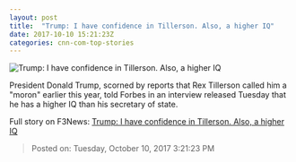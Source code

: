 ```yaml
---
layout: post
title:  "Trump: I have confidence in Tillerson. Also, a higher IQ"
date: 2017-10-10 15:21:23Z
categories: cnn-com-top-stories
---
```


![Trump: I have confidence in Tillerson. Also, a higher IQ](http://i2.cdn.cnn.com/cnnnext/dam/assets/171010075945-02-trump-tillerson-super-tease.jpg)

President Donald Trump, scorned by reports that Rex Tillerson called him a "moron" earlier this year, told Forbes in an interview released Tuesday that he has a higher IQ than his secretary of state.


Full story on F3News: [Trump: I have confidence in Tillerson. Also, a higher IQ](http://www.f3nws.com/n/qtZNAG)

> Posted on: Tuesday, October 10, 2017 3:21:23 PM
